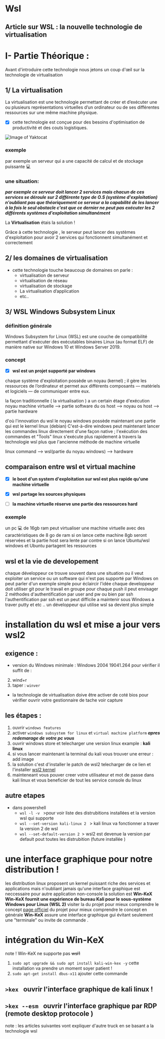 # Wsl
## Article sur WSL : la nouvelle technologie de virtualisation

 
# I- Partie Théorique :
Avant d'introduire cette technologie nous jetons un coup d'œil sur la technologie de virtualisation
## 1/ La virtualisation
La virtualisation est une technologie permettant de créer et d’exécuter une ou plusieurs représentations virtuelles d’un ordinateur ou de ses différentes ressources sur une même machine physique.

- [x] cette technologie est conçue pour des besoins d'optimisation de productivité et des couts logistiques.

![Image of Yaktocat](https://base.imgix.net/files/base/ebm/ehstoday/image/2019/03/ehstoday_3561_problemsolution.png?auto=format&fit=crop&h=432&w=768)

### exemple
par exemple  un serveur qui  a une  capacité de calcul et de stockage puissante :computer:

### une situation: 
_**par exemple ce serveur doit lancer 2 services mais chacun de ces services se déroule sur 2 différente type de O.S (système d'exploitation) 
n'oubliant pas que théoriquement ce serveur a la capabilité de les lancer à la fois le seul obstacle c'est que ce dernier ne peut pas exécuter les 2 différents systèmes d'exploitation simultanément**_

 La **Virtualisation** étais la solution !

 Grâce à cette technologie  , le serveur peut  lancer des systèmes d'exploitation pour avoir 2 services qui fonctionnent simultanément et correctement 

## 2/ les domaines de virtualisation 

- cette technologie touche beaucoup de domaines on parle : 
  - virtualisation de serveur
  - virtualisation de réseau
  - virtualisation de stockage
  - La virtualisation d’application
  - etc..

## 3/ WSL Windows Subsystem Linux 
###      définition générale 
 Windows Subsystem for Linux (WSL) est une couche de compatibilité permettant d'exécuter des exécutables binaires Linux (au format ELF) de manière native sur Windows 10 et Windows Server 2019.

###      concept
- [x] **wsl est un projet supporté par windows** 

chaque système d'exploitation possède un noyau (kernel) ; il gère les ressources de l’ordinateur et permet aux différents composants — matériels et logiciels — de communiquer entre eux.

la  façon traditionnelle ( la virtualisation ) a un certain étage d'exécution 
    noyau machine virtuelle --> partie software du os host --> noyau os host --> partie  hardware 

d'où l'innovation du wsl  le noyau windows  possède maintenant  une partie  qui est le kernel linux (debian)
C'est-à-dire   windows  peut maintenant  lancer les commandes  linux directement  d'une  façon native ; l'exécution des commandes et "Tools" linux s'exécute plus rapidement à travers la technologie wsl plus que l'ancienne méthode de machine virtuelle

linux command --> wsl(partie du noyau windows) --> hardware 

## comparaison entre wsl et virtual machine 
 - [x]  **le boot d'un system d'exploitation  sur wsl est plus rapide qu'une  machine virtuelle** 
 - [x] **wsl partage les sources physiques** 

 - [ ] **la machine virtuelle réserve une partie des  ressources hard**



### exemple

un pc :computer:  de 16gb ram peut virtualiser une machine virtuelle avec des caractéristiques de 8 go de ram si on lance cette machine 8gb seront réservées  et la partie  host  sera lente par contre si on lance Ubuntu/wsl windows et Ubuntu partagent les ressources

## wsl et la vie de developement 
 chaque  développeur  ce trouve souvent dans une situation ou il veut exploiter un service ou un software qui n'est pas supporté par Windows 
 on peut parler d'un exemple  simple  pour  éclaircir  l'idée 
chaque  developpeur doit utiliser git  pour le travail  en groupe 
 pour chaque push il peut envisager 2 méthodes d'authentification 
  par user and pw  ou bien  par ssh 
l'authentification par ssh    est  un peut  difficile a maintenir sous  Windows 
    a traver putty et  etc ..
  un développeur qui utilise wsl  sa devient  plus simple  





# installation du wsl et mise a jour vers wsl2 

##  exigence : 
 -  version du Windows  minimale :   Windows 2004  19041.264
pour vérifier il suffit  de :  
 2. wind+r
 3. taper : `winver`
 - la technologie de virtualisation doive être activer de coté bios  pour  vérifier 
  ouvrir  votre gestionnaire de tache  voir  capture 
  
 
## les étapes : 
 1.  ouvrir  `windows features` 
 2.  activer `windows subsystem for linux` et `virtual machine platform`
 ***apres redemarage de votre pc  vous*** 
 3.  ouvrir windows store et telecharger une version linux example : **kali linux**  
 4.  si vous lancer maintenant la terminal du kali  vous  trouver une  erreur : 
      add image 
 5. la solution  c'est d'installer le patch de wsl2  telecharger de ce lien et l'installer
  [wsl2 kernel](https://wslstorestorage.blob.core.windows.net/wslblob/wsl_update_x64.msi)
 6. mainteneant  vous pouver creer  votre utilisateur et mot de passe  dans  kali linux et vous beneficier de tout les service console du linux 
 ## autre etapes 
  - dans powershell 
    - `wsl -l -v ` >pour voir liste des distrubitions installées et la version wsl qui supporte 
    - `wsl --set-version kali-linux 2 ` > kali linux va fonctionner a traver la version 2 de wsl 
    - `wsl --set-default-version 2 `> wsl2 est devenue la version par default pout toutes les distrubition (future installée ) 

# une interface graphique pour notre distribution ! 
 les distribution linux proposent un kernel puissant  riche des services et applications 
  mais  n'oubliant  jamais  qu'une interface graphique  est neccessaire pour autre application non-console 
  la solution  est  **Win-KeX**
 **Win-KeX fournit une expérience de bureau Kali pour le sous-système Windows pour Linux (WSL 2)**
visiter la  du projet pour mieux comprendre le concept [ page officiel](https://www.kali.org/docs/wsl/win-kex/) du projet pour mieux comprendre le concept
en générale  **Win-KeX**  assure  une interface graphique gui   évitant seulement une "terminale"  ou invite de commande .
# intégration du Win-KeX

 
note !  Win-KeX  ne supporte pas ~~wsl1~~

 1. `sudo apt upgrade && sudo apt install kali-win-kex -y`
  cette installation   va prendre un moment soyer patient ! 
 2. `sudo apt-get install dbus-x11`  ajouter cette commande 
 
 ## `>kex `   ouvrir l'interface graphique de kali linux ! 
 ## `>kex --esm ` ouvrir l'interface graphique  par RDP (remote desktop protocole ) 

  note : les articles suivantes vont expliquer d'autre truck  en se basant a la technologie wsl  